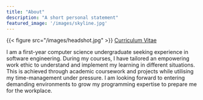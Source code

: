 ```yaml
---
title: "About"
description: "A short personal statement"
featured_image: '/images/skyline.jpg'
---
```

{{< figure src="/images/headshot.jpg" >}}
[Curriculum Vitae](/cv)

I am a first-year computer science undergraduate seeking experience in software engineering. During my courses, I have tailored an empowering work ethic to understand and implement my learning in different situations. This is achieved through academic coursework and projects while utilising my time-management under pressure. I am looking forward to entering demanding environments to grow my programming expertise to prepare me for the workplace.
